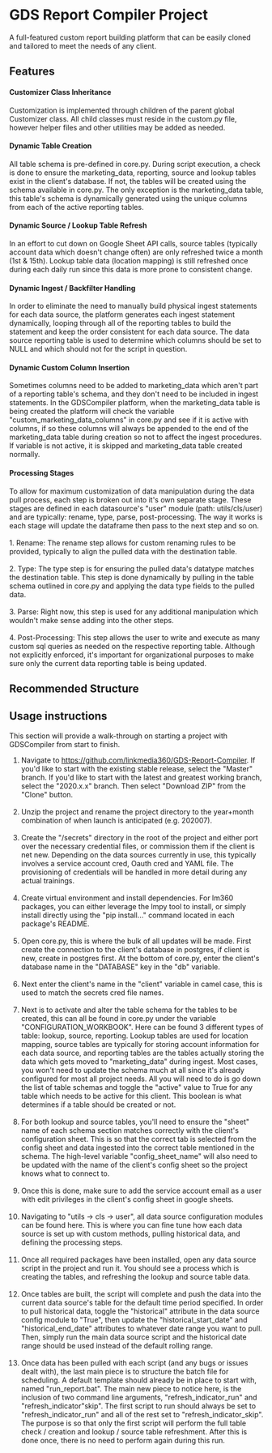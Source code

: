 # GDS Report Compiler Project
A full-featured custom report building platform that can be easily cloned and tailored to meet the needs of any client.

## Features
#### Customizer Class Inheritance
Customization is implemented through children of the parent global Customizer class. All child classes must reside in the custom.py file, however helper files and other utilities may be added as needed.

#### Dynamic Table Creation
All table schema is pre-defined in core.py. During script execution, a check is done to ensure the marketing_data, reporting, source and lookup tables exist in the client's database. If not, the tables will be created using the schema available in core.py.
The only exception is the marketing_data table, this table's schema is dynamically generated using the unique columns from each of the active reporting tables.

#### Dynamic Source / Lookup Table Refresh
In an effort to cut down on Google Sheet API calls, source tables (typically account data which doesn't change often) are only refreshed
twice a month (1st & 15th). Lookup table data (location mapping) is still refreshed once during each daily run since this data is more prone to consistent change. 

#### Dynamic Ingest / Backfilter Handling
In order to eliminate the need to manually build physical ingest statements for each data source, the platform generates each ingest statement dynamically, looping 
through all of the reporting tables to build the statement and keep the order consistent for each data source. The data source reporting 
table is used to determine which columns should be set to NULL and which should not for the script in question.

#### Dynamic Custom Column Insertion
Sometimes columns need to be added to marketing_data which aren't part of a reporting table's schema, and they don't need to be included in ingest statements. In the GDSCompiler platform, when the marketing_data table is being created the platform will check the variable "custom_marketing_data_columns" in core.py and see if it is active with columns, if so these columns will always be appended to the end of the marketing_data table during creation so not to affect the ingest procedures. If variable is not active, it is skipped and marketing_data table created normally.

#### Processing Stages
To allow for maximum customization of data manipulation during the data pull process, each step is broken out into it's own separate stage. These stages are defined in each datasource's "user" module (path: utils/cls/user) and are typically: rename, type, parse, post-processing. The way it works is each stage will update the dataframe then pass to the next step and so on.<br><br>
	1. Rename: The rename step allows for custom renaming rules to be provided,  typically to align the pulled data with the destination table.<br><br>
	2. Type: The type step is for ensuring the pulled data's datatype matches the destination table. This step is done dynamically by pulling in the table schema outlined in core.py and applying the data type fields to the pulled data.<br><br>
	3. Parse: Right now, this step is used for any additional manipulation which wouldn't make sense adding into the other steps.<br><br>
	4. Post-Processing: This step allows the user to write and execute as many custom sql queries as needed on the respective reporting table. Although not explicitly enforced, it's important for organizational purposes to make sure only the current data reporting table is being updated.

## Recommended Structure

## Usage instructions
This section will provide a walk-through on starting a project with GDSCompiler from start to finish.
1. Navigate to https://github.com/linkmedia360/GDS-Report-Compiler. If you'd like to start with the existing stable release, select the "Master" branch. If you'd like to start with the latest and greatest working branch, select the "2020.x.x" branch. Then select "Download ZIP" from the "Clone" button.
<br><br>
2. Unzip the project and rename the project directory to the year+month combination of when launch is anticipated (e.g. 202007).
<br><br>
3. Create the "/secrets" directory in the root of the project and either port over the necessary credential files, or commission them if the client is net new. Depending on the data sources currently in use, this typically involves a service account cred, Oauth cred and YAML file. The provisioning of credentials will be handled in more detail during any actual trainings.
<br><br>
4. Create virtual environment and install dependencies. For lm360 packages, you can either leverage the lmpy tool to install, or simply install directly using the "pip install…" command located in each package's README.
<br><br>
5. Open core.py, this is where the bulk of all updates will be made. First create the connection to the client's database in postgres, if client is new, create in postgres first. At the bottom of core.py, enter the client's database name in the "DATABASE" key in the "db" variable.
<br><br>
6. Next enter the client's name in the "client" variable in camel case, this is used to match the secrets cred file names.
<br><br>
7. Next is to activate and alter the table schema for the tables to be created, this can all be found in core.py under the variable "CONFIGURATION_WORKBOOK". Here can be found 3 different types of table: lookup, source, reporting. Lookup tables are used for location mapping, source tables are typically for storing account information for each data source, and reporting tables are the tables actually storing the data which gets moved to "marketing_data" during ingest.
	Most cases, you won't need to update the schema much at all since it's already configured for most all project needs. All you will need to do is go down the list of table schemas and toggle the "active" value to True for any table which needs to be active for this client. This boolean is what determines if a table should be created or not.
<br><br>
8. For both lookup and source tables, you'll need to ensure the "sheet" name of each schema section matches correctly with the client's configuration sheet. This is so that the correct tab is selected from the config sheet and data ingested into the correct table mentioned in the schema. The high-level variable "config_sheet_name" will also need to be updated with the name of the client's config sheet so the project knows what to connect to.
<br><br>
9. Once this is done, make sure to add the service account email as a user with edit privileges in the client's config sheet in google sheets.
<br><br>
10. Navigating to "utils -> cls -> user", all data source configuration modules can be found here. This is where you can fine tune how each data source is set up with custom methods, pulling historical data, and defining the processing steps.
<br><br>
11. Once all required packages have been installed, open any data source script in the project and run it. You should see a process which is creating the tables, and refreshing the lookup and source table data.
<br><br>
12. Once tables are built, the script will complete and push the data into the current data source's table for the default time period specified. In order to pull historical data, toggle the "historical" attribute in the data source config module to "True", then update the "historical_start_date" and "historical_end_date" attributes to whatever date range you want to pull. Then, simply run the main data source script and the historical date range should be used instead of the default rolling range.
<br><br>
13. Once data has been pulled with each script (and any bugs or issues dealt with), the last main piece is to structure the batch file for scheduling. A default template should already be in place to start with, named "run_report.bat". The main new piece to notice here, is the inclusion of two command line arguments, "refresh_indicator_run" and "refresh_indicator"skip". The first script to run should always be set to "refresh_indicator_run" and all of the rest set to "refresh_indicator_skip". The purpose is so that only the first script will perform the full table check / creation and lookup / source table refreshment. After this is done once, there is no need to perform again during this run.

